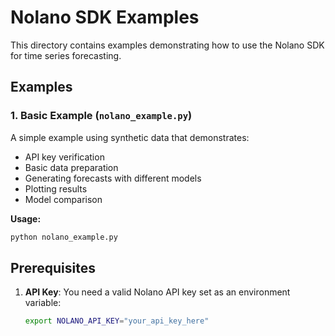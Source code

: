 # Nolano SDK Examples

This directory contains examples demonstrating how to use the Nolano SDK for time series forecasting.

## Examples

### 1. Basic Example (`nolano_example.py`)
A simple example using synthetic data that demonstrates:
- API key verification
- Basic data preparation
- Generating forecasts with different models
- Plotting results
- Model comparison

**Usage:**
```bash
python nolano_example.py
```

## Prerequisites

1. **API Key**: You need a valid Nolano API key set as an environment variable:
   ```bash
   export NOLANO_API_KEY="your_api_key_here"
   ```

